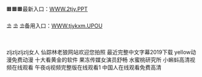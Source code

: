 <p>
	🟧🟧🟧最新入口：<a href="http://www.baidu.com/link?url=6MA2SWnO3Raqke39an_0PUxosM6ZrUGzi1BN9tNnlPW&wd">WWW.2tjy.PPT</a> 
	<p>
		⛱
⛱
⛱备用入口：<a href="http://www.baidu.com/link?url=6MA2SWnO3Raqke39an_0PUxosM6ZrUGzi1BN9tNnlPW&wd">WWW.tjykxm.UPOU</a> 
	</p>
	<p>
		<br />
	</p>
	<p>
		zljzljzljzlj女人
仙踪林老狼网站欢迎您拍照
最近完整中文字幕2019下载
yellow动漫免费动漫
十大看黄金的软件
果冻传媒女演员舒畅
水蜜桃研究所
小蝌蚪高清视频在线观看
午夜dj视频完整版在线观看1
中国人在线观看免费高清
	</p>
